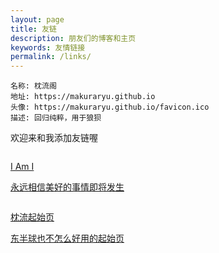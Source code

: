 ```yaml
---
layout: page
title: 友链
description: 朋友们的博客和主页
keywords: 友情链接
permalink: /links/
---
```

```
名称: 枕流阁
地址: https://makuraryu.github.io
头像: https://makuraryu.github.io/favicon.ico
描述: 回归纯粹，用于狼狈
```
欢迎来和我添加友链喔
<div class="links">
    <a href="https://5ime.cn">
        <div class="link">
        <img src="https://cdn.jsdelivr.net/gh/5ime/img/avatar.jpg" alt="" class="icon">
        <p class="id">I Am I</p>
        <p class="description">永远相信美好的事情即将发生</p>
        </div>
    </a>
    <a href="https://makuraryu.github.io/launcher/index.html">
        <div class="link">
        <img src="https://cdn.retiehe.com/cached-edfcf8a8b627b6c6d3c07879532d97ea/mr-starter/icon.png" alt="" class="icon">
        <p class="id">枕流起始页</p>
        <p class="description">东半球也不怎么好用的起始页</p>
        </div>
    </a>












</div>
